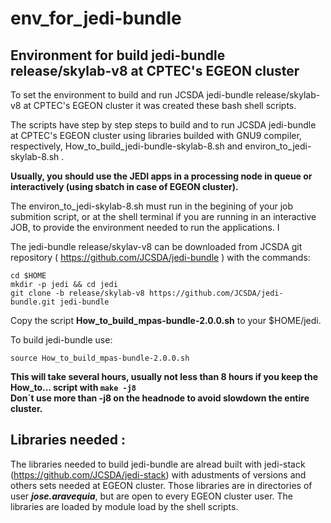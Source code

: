 # env_for_jedi-bundle

## Environment for build jedi-bundle release/skylab-v8 at CPTEC's EGEON cluster

To set the environment to build and run JCSDA jedi-bundle release/skylab-v8 at CPTEC's EGEON cluster it was created these bash shell scripts.

The scripts have step by step steps to build and to run JCSDA jedi-bundle at CPTEC's EGEON cluster using libraries builded with GNU9 compiler, respectively, How_to_build_jedi-bundle-skylab-8.sh and environ_to_jedi-skylab-8.sh .

**Usually, you should use the JEDI apps in a processing node in queue or interactively (using sbatch in case of EGEON cluster).**

The environ_to_jedi-skylab-8.sh must run in the begining of your job submition script, or at the shell terminal if you are running in an interactive JOB, to provide the environment needed to run the applications. I

The jedi-bundle release/skylav-v8 can be downloaded from JCSDA git repository ( https://github.com/JCSDA/jedi-bundle ) with the commands:
```
cd $HOME
mkdir -p jedi && cd jedi
git clone -b release/skylab-v8 https://github.com/JCSDA/jedi-bundle.git jedi-bundle  
```

Copy the script **How_to_build_mpas-bundle-2.0.0.sh** to your $HOME/jedi.

To build jedi-bundle use:

```
source How_to_build_mpas-bundle-2.0.0.sh 
```

**This will take several hours, usually not less than 8 hours if you keep the How_to... script with 
```make -j8```  
Don´t use more than -j8 on the headnode to avoid slowdown the entire cluster.**  


## Libraries needed :
The libraries needed to build jedi-bundle are alread built with jedi-stack (https://github.com/JCSDA/jedi-stack) with adustments of versions and others sets needed at EGEON cluster. Those libraries are in directories of user __*jose.aravequia*__, but are open to every  EGEON cluster user. The libraries are loaded by module load by the shell scripts. 
